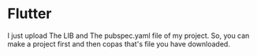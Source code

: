 # Flutter

I just upload The LIB and The pubspec.yaml file of my project.
So, you can make a project first and then copas that's file you have downloaded.
